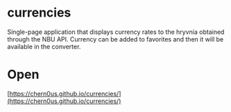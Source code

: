 # currencies
Single-page application that displays currency rates to the hryvnia obtained through the NBU API.
Currency can be added to favorites and then it will be available in the converter.
# Open
 [https://chern0us.github.io/currencies/](https://chern0us.github.io/currencies/)